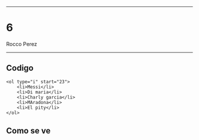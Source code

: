 
---

# 6

Rocco Perez

---

## Codigo

```
<ol type="i" start="23">
    <li>Messi</li>
    <li>Di maria</li>
    <li>Charly garcia</li>
    <li>MAradona</li>
    <li>El pity</li>
</ol>
```

## Como se ve

